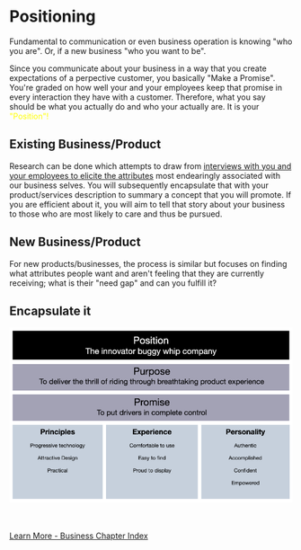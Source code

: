 
# Positioning

Fundamental to communication or even business operation is knowing "who you are".  Or, if a new business "who you want to be".

Since you communicate about your business in a way that you create expectations of a perpective customer, you basically "Make a Promise".   You're graded on how well your and your employees keep that promise in every interaction they have with a customer.  Therefore, what you say should be what you actually do and who your actually are.  It is your <font color=yellow>"Position"!</font>

## Existing Business/Product

Research can be done which attempts to draw from [interviews with you and your employees to elicite the attributes](../business/archetype.md) most endearingly associated with our business selves.  You will subsequently encapsulate that with your product/services description to summary a concept that you will promote.  If you are efficient about it, you will aim to tell that story about your business to those who are most likely to care and thus be pursued.

## New Business/Product

For new products/businesses, the process is similar but focuses on finding what attributes people want and aren't feeling that they are currently receiving; what is their "need gap" and can you fulfill it?




## Encapsulate it

<img src="../business/captures/positionsummary.png"  width="900">


<br>
<br>
<br>

[Learn More - Business Chapter Index](/chapters.md#chapter-business-basics)


